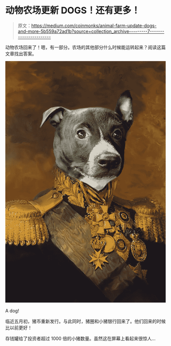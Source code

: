 # 动物农场更新 DOGS！还有更多！

> 原文：<https://medium.com/coinmonks/animal-farm-update-dogs-and-more-5b559a72ad1b?source=collection_archive---------7----------------------->

动物农场回来了！嗯，有一部分。农场的其他部分什么时候能运转起来？阅读这篇文章找出答案。

![](img/0059c02f077de1f20e6a925117275032.png)

A dog!

临近五月初，猪币重新发行。与此同时，猪圈和小猪银行回来了。他们回来的时候比以前更好！

存钱罐给了投资者超过 1000 倍的小猪数量。虽然这在屏幕上看起来很惊人…